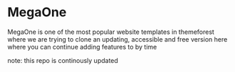 # MegaOne
MegaOne is one of the most popular website templates in themeforest where we are trying to clone an updating, accessible and free version here where you can continue adding features to by time

note: this repo is continously updated
